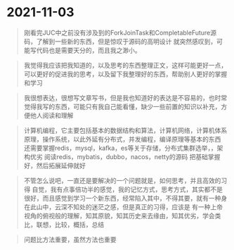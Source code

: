 # 2021-11-03 

>刚看完JUC中之前没有涉及到的ForkJoinTask和CompletableFuture源码，了解到一些新的东西，但是惊叹于源码的高明设计
>就突然感叹到，可能写代码也是需要天分的，而且我之渺小。

>我觉得我应该把我知道的，以及思考的东西整理正文，这样可能更好一点，可以更好的促进我的思考，以及留下我整理好的东西，帮助别人更好的掌握和学习

>我很想表达，很想写文章写书，但是我也知道好的表达是不容易的，也时常觉得我写的东西，可能只有我自己能看懂，缺少一些前置的知识以补充，方便他人阅读和理解

>计算机编程，它主要包括基本的数据结构和算法，计算机网络，计算机体系原理，操作系统，以此外延有分布式，并发编程，编译原理等基本的东西
>还需要掌握redis，mysql，kafka，es等关于存储，分布式集群选举，，架构优劣
>阅读redis，mybatis，dubbo，nacos，netty的源码
>把基础掌握好，然后拓展延伸就好

>不管怎么说吧，一直还是要解决的一个问题就是，如何思考，并且高效的习得
>自觉，我有点事倍功半的感觉，我的记忆方式，思考方式，其实都不是很好，而且感觉到学习一个新东西，经常陷入其中，不得其要，就有一种身在此山中，云深不知处的迷茫之感，但是真正的习得，应该是
>有一种上帝视角的俯视般的理解，知其原貌，知其历史来去缘由，知其优劣，学会类比，联想，比较，概括，总结

>问题比方法重要，虽然方法也重要